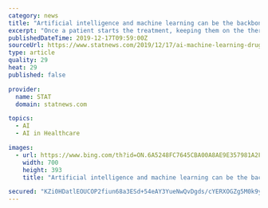 ```yaml
---
category: news
title: "Artificial intelligence and machine learning can be the backbones of a drug launch playbook"
excerpt: "Once a patient starts the treatment, keeping them on the therapy according to the regimen improves the patients’ outcome. Our algorithm identifies candidate patient profiles to improve patient persistence and compliance which are sent to nurse educators or other patient engagement programs. Artificial intelligence and machine learning can be ..."
publishedDateTime: 2019-12-17T09:59:00Z
sourceUrl: https://www.statnews.com/2019/12/17/ai-machine-learning-drug-launch-playbook/
type: article
quality: 29
heat: 29
published: false

provider:
  name: STAT
  domain: statnews.com

topics:
  - AI
  - AI in Healthcare

images:
  - url: https://www.bing.com/th?id=ON.6A5248FC7645CBA00A8AE9E357981A2F
    width: 700
    height: 393
    title: "Artificial intelligence and machine learning can be the backbones of a drug launch playbook"

secured: "KZi0HDatlEOUCOP2fiun68a3ESd+54eAY3YueNwQvDgds/cYERXOGZg5M0k9yW//whdPhSr6gb33oTW8F+yoCuIxjj0T5MiMPNZQ6Gl0OH4SxBiiSyqtT5fzId5pVBvDjAEMiBdCuO1xI0rxdTxjrsylACxfP+p34L5RsobUApxT4LdMimP+ut/0snba87nCouYuPzZEZLINXg9/ICQhEdlgI4F8g346eO3UAzj8Ud07IrBX9TE5fAvfmbsNvhA5QbpFhgKdGdRTAvgoBCYHPA==;/qHS7kq38XLOZwX/40v4JQ=="
---
```


